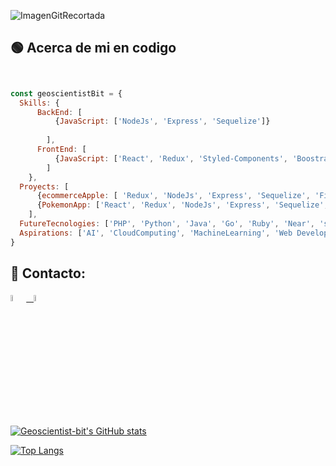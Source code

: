 

![ImagenGitRecortada](https://user-images.githubusercontent.com/83843516/154182064-b74ecc93-f4a9-4d14-b49a-70f3427a1c68.jpg)



## 🟢 Acerca de mi en codigo
```javascript


const geoscientistBit = {
  Skills: {
      BackEnd: [
          {JavaScript: ['NodeJs', 'Express', 'Sequelize']}
          
        ],
      FrontEnd: [
          {JavaScript: ['React', 'Redux', 'Styled-Components', 'Boostrap', 'HTML', 'CSS']}
        ]
    },
  Proyects: [
      {ecommerceApple: [ 'Redux', 'NodeJs', 'Express', 'Sequelize', 'FireBase', 'chatboot', ]},
      {PokemonApp: ['React', 'Redux', 'NodeJs', 'Express', 'Sequelize', 'PostgreSQL']}
    ],
  FutureTecnologies: ['PHP', 'Python', 'Java', 'Go', 'Ruby', 'Near', 'solidity'],
  Aspirations: ['AI', 'CloudComputing', 'MachineLearning', 'Web Development']
}
```


## :paperclip: Contacto:
<span >
<a href="https://www.linkedin.com/in/jhon-edison-muñoz-banguero/" ><img width="5%" src="https://github.com/WanCirone/wancirone/blob/main/logos/linkedin-icon.png"> &nbsp;
<a href="mailto:geosof03@gmail.com" ><img width="5%" src="https://github.com/WanCirone/wancirone/blob/main/logos/gmail-icon%20green.png">
</span>

![Geoscientist-bit's GitHub stats](https://github-readme-stats.vercel.app/api?username=geoscientist-bit&show_icons=true&theme=radical)
  
  [![Top Langs](https://github-readme-stats.vercel.app/api/top-langs/?username=geoscientist-bit&layout=compact&theme=radical)](https://github.com/anuraghazra/github-readme-stats)

<!--
**Geoscientist-bit/Geoscientist-bit** is a ✨ _special_ ✨ repository because its `README.md` (this file) appears on your GitHub profile.

Here are some ideas to get you started:

- 🔭 I’m currently working on ...
- 🌱 I’m currently learning ...
- 👯 I’m looking to collaborate on ...
- 🤔 I’m looking for help with ...
- 💬 Ask me about ...
- 📫 How to reach me: ...
- 😄 Pronouns: ...
- ⚡ Fun fact: ...
-->
